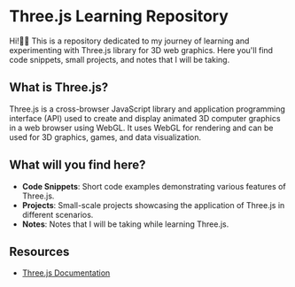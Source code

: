 # Three.js Learning Repository

Hi!👋🏻 This is a repository dedicated to my journey of learning and experimenting with Three.js library for 3D web graphics. Here you'll find code snippets, small projects, and notes that I will be taking.

## What is Three.js?

Three.js is a cross-browser JavaScript library and application programming interface (API) used to create and display animated 3D computer graphics in a web browser using WebGL. It uses WebGL for rendering and can be used for 3D graphics, games, and data visualization.

## What will you find here?

- **Code Snippets**: Short code examples demonstrating various features of Three.js.
- **Projects**: Small-scale projects showcasing the application of Three.js in different scenarios.
- **Notes**: Notes that I will be taking while learning Three.js.

## Resources

- [Three.js Documentation](https://threejs.org/manual/)
